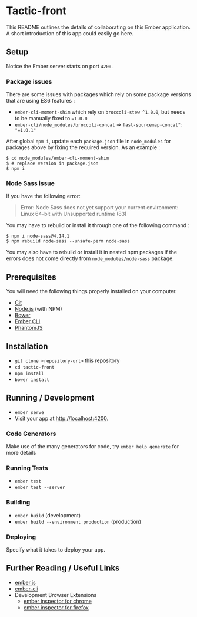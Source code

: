 # Tactic-front

This README outlines the details of collaborating on this Ember application.
A short introduction of this app could easily go here.

## Setup

Notice the Ember server starts on port `4200`.

### Package issues

There are some issues with packages which rely on some package versions that are using ES6 features :

- `ember-cli-moment-shim` which rely on `broccoli-stew ^1.0.0`, but needs to be manually fixed to `=1.0.0`
- `ember-cli/node_modules/broccoli-concat` => `fast-sourcemap-concat": "=1.0.1"`

After global `npm i`, update each `package.json` file in `node_modules` for packages above by fixing the required version.
As an example :

```
$ cd node_modules/ember-cli-moment-shim
$ # replace version in package.json
$ npm i
```

### Node Sass issue

If you have the following error:

> Error: Node Sass does not yet support your current environment: Linux 64-bit with Unsupported runtime (83)

You may have to rebuild or install it through one of the following command :

```
$ npm i node-sass@4.14.1
$ npm rebuild node-sass --unsafe-perm node-sass
```

You may also have to rebuild or install it in nested npm packages if the errors does not come directly from `node_modules/node-sass` package.

## Prerequisites

You will need the following things properly installed on your computer.

* [Git](http://git-scm.com/)
* [Node.js](http://nodejs.org/) (with NPM)
* [Bower](http://bower.io/)
* [Ember CLI](http://ember-cli.com/)
* [PhantomJS](http://phantomjs.org/)

## Installation

* `git clone <repository-url>` this repository
* `cd tactic-front`
* `npm install`
* `bower install`

## Running / Development

* `ember serve`
* Visit your app at [http://localhost:4200](http://localhost:4200).

### Code Generators

Make use of the many generators for code, try `ember help generate` for more details

### Running Tests

* `ember test`
* `ember test --server`

### Building

* `ember build` (development)
* `ember build --environment production` (production)

### Deploying

Specify what it takes to deploy your app.

## Further Reading / Useful Links

* [ember.js](http://emberjs.com/)
* [ember-cli](http://ember-cli.com/)
* Development Browser Extensions
  * [ember inspector for chrome](https://chrome.google.com/webstore/detail/ember-inspector/bmdblncegkenkacieihfhpjfppoconhi)
  * [ember inspector for firefox](https://addons.mozilla.org/en-US/firefox/addon/ember-inspector/)

